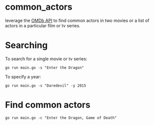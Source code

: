 # common_actors
leverage the [OMDb API](http://omdbapi.com) to find common actors in two movies or a list of actors in a particular film or tv series.

# Searching
To search for a single movie or tv series:

`go run main.go -s "Enter the Dragon"`

To specify a year:

`go run main.go -s "Daredevil" -y 2015`

# Find common actors
`go run main.go -c "Enter the Dragon, Game of Death"`
